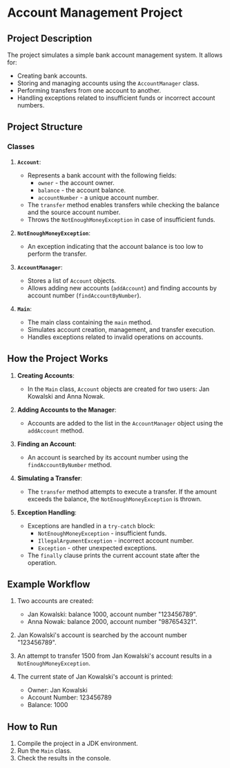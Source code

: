 # Account Management Project

## Project Description

The project simulates a simple bank account management system. It allows for:

- Creating bank accounts.
- Storing and managing accounts using the `AccountManager` class.
- Performing transfers from one account to another.
- Handling exceptions related to insufficient funds or incorrect account numbers.

## Project Structure

### Classes

1. **`Account`**:

   - Represents a bank account with the following fields:
     - `owner` - the account owner.
     - `balance` - the account balance.
     - `accountNumber` - a unique account number.
   - The `transfer` method enables transfers while checking the balance and the source account number.
   - Throws the `NotEnoughMoneyException` in case of insufficient funds.

2. **`NotEnoughMoneyException`**:

   - An exception indicating that the account balance is too low to perform the transfer.

3. **`AccountManager`**:

   - Stores a list of `Account` objects.
   - Allows adding new accounts (`addAccount`) and finding accounts by account number (`findAccountByNumber`).

4. **`Main`**:

   - The main class containing the `main` method.
   - Simulates account creation, management, and transfer execution.
   - Handles exceptions related to invalid operations on accounts.

## How the Project Works

1. **Creating Accounts**:

   - In the `Main` class, `Account` objects are created for two users: Jan Kowalski and Anna Nowak.

2. **Adding Accounts to the Manager**:

   - Accounts are added to the list in the `AccountManager` object using the `addAccount` method.

3. **Finding an Account**:

   - An account is searched by its account number using the `findAccountByNumber` method.

4. **Simulating a Transfer**:

   - The `transfer` method attempts to execute a transfer. If the amount exceeds the balance, the `NotEnoughMoneyException` is thrown.

5. **Exception Handling**:

   - Exceptions are handled in a `try-catch` block:
     - `NotEnoughMoneyException` - insufficient funds.
     - `IllegalArgumentException` - incorrect account number.
     - `Exception` - other unexpected exceptions.
   - The `finally` clause prints the current account state after the operation.

## Example Workflow

1. Two accounts are created:

   - Jan Kowalski: balance 1000, account number "123456789".
   - Anna Nowak: balance 2000, account number "987654321".

2. Jan Kowalski's account is searched by the account number "123456789".

3. An attempt to transfer 1500 from Jan Kowalski's account results in a `NotEnoughMoneyException`.

4. The current state of Jan Kowalski's account is printed:

   - Owner: Jan Kowalski
   - Account Number: 123456789
   - Balance: 1000

## How to Run

1. Compile the project in a JDK environment.
2. Run the `Main` class.
3. Check the results in the console.

